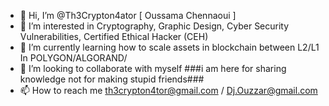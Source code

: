 - 👋 Hi, I’m @Th3Crypton4ator [ Oussama Chennaoui ]
- 👀 I’m interested in Cryptography, Graphic Design, Cyber Security Vulnerabilities, Certified Ethical Hacker (CEH)
- 🌱 I’m currently learning how to scale assets in blockchain between L2/L1 In POLYGON/ALGORAND/
- 💞️ I’m looking to collaborate with myself ###i am here for sharing knowledge not for making stupid friends###
- 📫 How to reach me th3crypton4tor@gmail.com / Dj.Ouzzar@gmail.com

<!---
Th3Crypton4ator/Th3Crypton4ator is a ✨ special ✨ repository because its `README.md` (this file) appears on your GitHub profile.
You can click the Preview link to take a look at your changes.
--->
